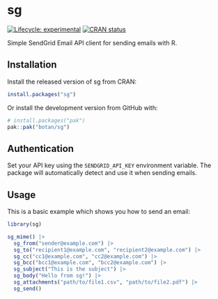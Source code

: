 
<!-- README.md is generated from README.Rmd. Please edit that file -->

# sg

<!-- badges: start -->

[![Lifecycle:
experimental](https://img.shields.io/badge/lifecycle-experimental-orange.svg)](https://lifecycle.r-lib.org/articles/stages.html#experimental)
[![CRAN
status](https://www.r-pkg.org/badges/version/sg)](https://CRAN.R-project.org/package=sg)
<!-- badges: end -->

Simple SendGrid Email API client for sending emails with R.

## Installation

Install the released version of sg from CRAN:

``` r
install.packages("sg")
```

Or install the development version from GitHub with:

``` r
# install.packages("pak")
pak::pak("botan/sg")
```

## Authentication

Set your API key using the `SENDGRID_API_KEY` environment variable. The
package will automatically detect and use it when sending emails.

## Usage

This is a basic example which shows you how to send an email:

``` r
library(sg)

sg_mime() |>
  sg_from("sender@example.com") |>
  sg_to("recipient1@example.com", "recipient2@example.com") |>
  sg_cc("cc1@example.com", "cc2@example.com") |>
  sg_bcc("bcc1@example.com", "bcc2@example.com") |>
  sg_subject("This is the subject") |>
  sg_body("Hello from sg!") |>
  sg_attachments("path/to/file1.csv", "path/to/file2.pdf") |>
  sg_send()
```
